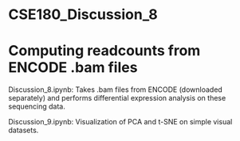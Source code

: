 # CSE180_Discussion_8
# Computing readcounts from ENCODE .bam files
Discussion_8.ipynb: Takes .bam files from ENCODE (downloaded separately) and performs differential expression analysis on these sequencing data.

Discussion_9.ipynb: Visualization of PCA and t-SNE on simple visual datasets.
